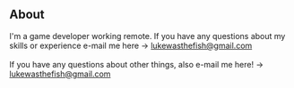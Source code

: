 ## About

I'm a game developer working remote. If you have any questions about my skills or experience e-mail me here -> lukewasthefish@gmail.com<br>
<br>
If you have any questions about other things, also e-mail me here! -> lukewasthefish@gmail.com
